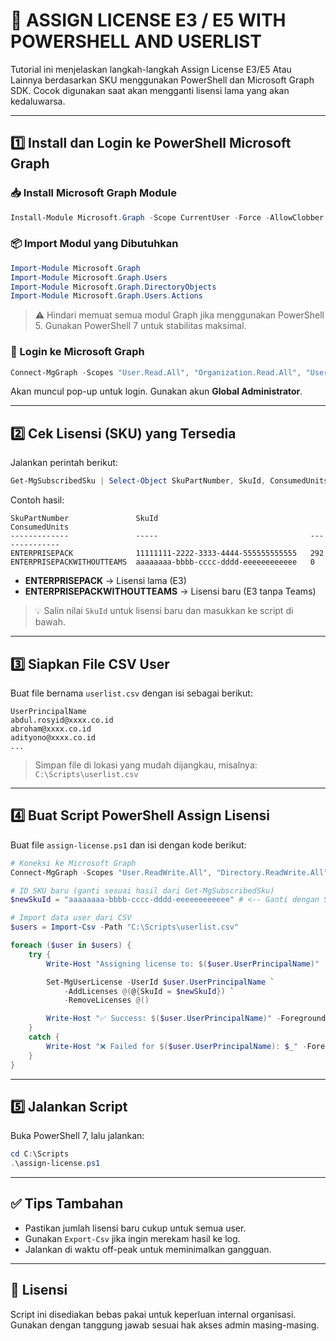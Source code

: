 
# 📘 ASSIGN LICENSE E3 / E5 WITH POWERSHELL AND USERLIST

Tutorial ini menjelaskan langkah-langkah Assign License E3/E5 Atau Lainnya berdasarkan SKU menggunakan PowerShell dan Microsoft Graph SDK. Cocok digunakan saat akan mengganti lisensi lama yang akan kedaluwarsa.

---

## 1️⃣ Install dan Login ke PowerShell Microsoft Graph

### 📥 Install Microsoft Graph Module
```powershell
Install-Module Microsoft.Graph -Scope CurrentUser -Force -AllowClobber
```

### 📦 Import Modul yang Dibutuhkan
```powershell
Import-Module Microsoft.Graph
Import-Module Microsoft.Graph.Users
Import-Module Microsoft.Graph.DirectoryObjects
Import-Module Microsoft.Graph.Users.Actions
```

> ⚠️ Hindari memuat semua modul Graph jika menggunakan PowerShell 5. Gunakan PowerShell 7 untuk stabilitas maksimal.

### 🔐 Login ke Microsoft Graph
```powershell
Connect-MgGraph -Scopes "User.Read.All", "Organization.Read.All", "User.ReadWrite.All", "Directory.ReadWrite.All"
```

Akan muncul pop-up untuk login. Gunakan akun **Global Administrator**.

---

## 2️⃣ Cek Lisensi (SKU) yang Tersedia

Jalankan perintah berikut:
```powershell
Get-MgSubscribedSku | Select-Object SkuPartNumber, SkuId, ConsumedUnits
```

Contoh hasil:
```
SkuPartNumber               SkuId                                  ConsumedUnits
-------------               -----                                  --------------
ENTERPRISEPACK              11111111-2222-3333-4444-555555555555   292
ENTERPRISEPACKWITHOUTTEAMS  aaaaaaaa-bbbb-cccc-dddd-eeeeeeeeeeee   0
```

- **ENTERPRISEPACK** → Lisensi lama (E3)
- **ENTERPRISEPACKWITHOUTTEAMS** → Lisensi baru (E3 tanpa Teams)

> 💡 Salin nilai `SkuId` untuk lisensi baru dan masukkan ke script di bawah.

---

## 3️⃣ Siapkan File CSV User

Buat file bernama `userlist.csv` dengan isi sebagai berikut:

```csv
UserPrincipalName
abdul.rosyid@xxxx.co.id
abroham@xxxx.co.id
adityono@xxxx.co.id
...
```

> Simpan file di lokasi yang mudah dijangkau, misalnya: `C:\Scripts\userlist.csv`

---

## 4️⃣ Buat Script PowerShell Assign Lisensi

Buat file `assign-license.ps1` dan isi dengan kode berikut:

```powershell
# Koneksi ke Microsoft Graph
Connect-MgGraph -Scopes "User.ReadWrite.All", "Directory.ReadWrite.All"

# ID SKU baru (ganti sesuai hasil dari Get-MgSubscribedSku)
$newSkuId = "aaaaaaaa-bbbb-cccc-dddd-eeeeeeeeeeee" # <-- Ganti dengan SKU ID lisensi E3 No Teams

# Import data user dari CSV
$users = Import-Csv -Path "C:\Scripts\userlist.csv"

foreach ($user in $users) {
    try {
        Write-Host "Assigning license to: $($user.UserPrincipalName)"

        Set-MgUserLicense -UserId $user.UserPrincipalName `
            -AddLicenses @(@{SkuId = $newSkuId}) `
            -RemoveLicenses @()

        Write-Host "✅ Success: $($user.UserPrincipalName)" -ForegroundColor Green
    }
    catch {
        Write-Host "❌ Failed for $($user.UserPrincipalName): $_" -ForegroundColor Red
    }
}
```

---

## 5️⃣ Jalankan Script

Buka PowerShell 7, lalu jalankan:
```powershell
cd C:\Scripts
.\assign-license.ps1
```

---

## ✅ Tips Tambahan
- Pastikan jumlah lisensi baru cukup untuk semua user.
- Gunakan `Export-Csv` jika ingin merekam hasil ke log.
- Jalankan di waktu off-peak untuk meminimalkan gangguan.

---

## 📝 Lisensi
Script ini disediakan bebas pakai untuk keperluan internal organisasi. Gunakan dengan tanggung jawab sesuai hak akses admin masing-masing.
